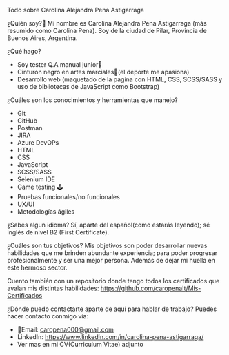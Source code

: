  Todo sobre Carolina Alejandra Pena Astigarraga

¿Quién soy?🤗
Mi nombre es Carolina Alejandra Pena Astigarraga (más resumido como Carolina Pena). Soy de la ciudad de Pilar, Provincia de Buenos Aires, Argentina.

¿Qué hago?
- Soy tester Q.A manual junior🐞
- Cinturon negro en artes marciales🥋(el deporte me apasiona)
- Desarrollo web (maquetado de la pagina con HTML, CSS, SCSS/SASS y uso de bibliotecas de JavaScript como Bootstrap)

¿Cuáles son los conocimientos y herramientas que manejo?
- Git
- GitHub
- Postman
- JIRA
- Azure DevOPs
- HTML
- CSS
- JavaScript
- SCSS/SASS
- Selenium IDE
- Game testing 🕹️
- Pruebas funcionales/no funcionales
- UX/UI
- Metodologías ágiles

¿Sabes algun idioma?
Sí, aparte del español(como estarás leyendo); sé inglés de nivel B2 (First Certificate).

¿Cuáles son tus objetivos?
Mis objetivos son poder desarrollar nuevas habilidades que me brinden abundante experiencia; para poder progresar profesionalmente y ser una mejor persona. Además de dejar mi huella en este hermoso sector.

Cuento también con un repositorio donde tengo todos los certificados que avalan mis distintas habilidades: https://github.com/caropenaIt/Mis-Certificados

¿Dónde puedo contactarte aparte de aquí para hablar de trabajo?
Puedes hacer contacto conmigo vía:
- 📧Email: caropena000@gmail.com
- LinkedIn: https://www.linkedin.com/in/carolina-pena-astigarraga/
- Ver mas en mi CV(Curriculum Vitae) adjunto

